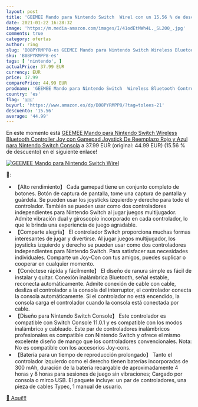 ```yaml
---
layout: post
title: 'GEEMEE Mando para Nintendo Switch  Wirel con un 15.56 % de descuento'
date: 2021-01-22 16:28:32
image: 'https://m.media-amazon.com/images/I/41odEtMWh4L._SL200_.jpg'
comments: true
category: ofertas
author: ring
slug: 'B08PYRMPP8-es GEEMEE Mando para Nintendo Switch Wireless Bluetooth...'
sku: 'B08PYRMPP8-es'
tags: [ 'nintendo', ]
actualPrice: 37.99 EUR
currency: EUR
price: 37.99
comparePrice: 44.99 EUR
prodname: 'GEEMEE Mando para Nintendo Switch  Wireless Bluetooth Controller Joy con Gamepad Joystick De Reemplazo Rojo y Azul para Nintendo Switch Consola'
country: 'es'
flag: '🇪🇸'
buyurl: 'https://www.amazon.es/dp/B08PYRMPP8/?tag=tolees-21'
descuento: '15.56'
average: '44.99'
---
```


En este momento está [GEEMEE Mando para Nintendo Switch  Wireless Bluetooth Controller Joy con Gamepad Joystick De Reemplazo Rojo y Azul para Nintendo Switch Consola](https://www.amazon.es/dp/B08PYRMPP8/?tag=tolees-21) a 37.99 EUR (original: 44.99 EUR) (15.56 %  de descuento) en el siguiente enlace!

[![GEEMEE Mando para Nintendo Switch  Wirel](https://m.media-amazon.com/images/I/41odEtMWh4L._SL200_.jpg)](https://www.amazon.es/dp/B08PYRMPP8/?tag=tolees-21)

🔎:

- 【Alto rendimiento】 Cada gamepad tiene un conjunto completo de botones. Botón de captura de pantalla, tome una captura de pantalla y guárdela. Se pueden usar los joysticks izquierdo y derecho para todo el controlador. También se pueden usar como dos controladores independientes para Nintendo Switch al jugar juegos multijugador. Admite vibración dual y giroscopio incorporado en cada controlador, lo que le brinda una experiencia de juego agradable.
- 【Comparte alegría】 El controlador Switch proporciona muchas formas interesantes de jugar y divertirse. Al jugar juegos multijugador, los joysticks izquierdo y derecho se pueden usar como dos controladores independientes para Nintendo Switch. Para satisfacer sus necesidades individuales. Comparte un Joy-Con con tus amigos, puedes suplicar o cooperar en cualquier momento.
- 【Conéctese rápida y fácilmente】 El diseño de ranura simple es fácil de instalar y quitar. Conexión inalámbrica Bluetooth, señal estable, reconecta automáticamente. Admite conexión de cable con cable, desliza el controlador a la consola del interruptor, el controlador conecta la consola automáticamente. Si el controlador no está encendido, la consola carga el controlador cuando la consola está conectada por cable.
- 【Diseño para Nintendo Switch Console】 Este controlador es compatible con Switch Console 11.0.1 y es compatible con los modos inalámbrico y cableado. Este par de controladores inalámbricos profesionales es compatible con Nintendo Switch y ofrece el mismo excelente diseño de mango que los controladores convencionales. Nota: No es compatible con los accesorios Joy-cons.
- 【Batería para un tiempo de reproducción prolongado】 Tanto el controlador izquierdo como el derecho tienen baterías incorporadas de 300 mAh, duración de la batería recargable de aproximadamente 4 horas y 8 horas para sesiones de juego sin vibraciones; Cargado por consola o mirco USB. El paquete incluye: un par de controladores, una pieza de cables Typec, 1 manual de usuario.

[🛒 Aquí!!!](https://www.amazon.es/dp/B08PYRMPP8/?tag=tolees-21)
